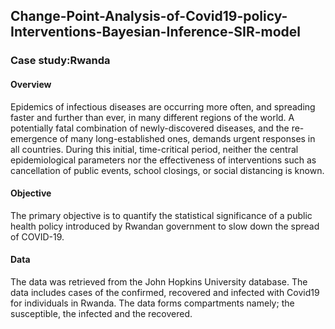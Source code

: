 ## Change-Point-Analysis-of-Covid19-policy-Interventions-Bayesian-Inference-SIR-model
### Case study:Rwanda

#### Overview
Epidemics of infectious diseases are occurring more often, and spreading faster and further than ever, in many different regions of the world. A potentially fatal combination of newly-discovered diseases, and the re-emergence of many long-established ones, demands urgent responses in all countries. During this initial, time-critical period, neither the central epidemiological parameters nor the effectiveness of interventions such as cancellation of public events, school closings, or social distancing is known.

#### Objective
The primary objective is to quantify the statistical significance of a public health policy introduced by Rwandan government to slow down the spread of COVID-19. 

#### Data
The data was retrieved from the John Hopkins University database. The data includes cases of the confirmed, recovered and infected with Covid19 for individuals in Rwanda. The data forms compartments namely; the susceptible, the infected and the recovered. 



